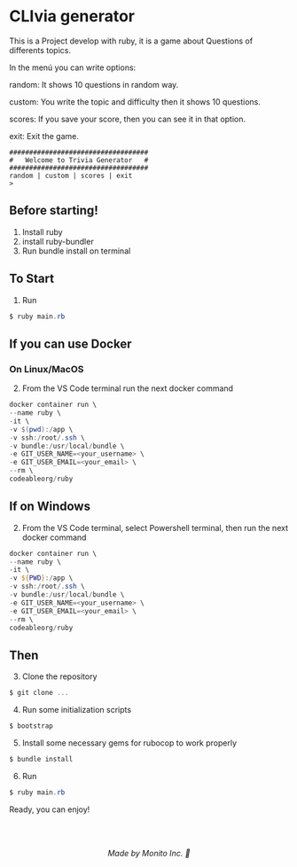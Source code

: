 # CLIvia generator

This is a Project develop with ruby, it is a game about Questions of differents topics.

In the menú you can write options:

random: It shows 10 questions in random way.

custom: You write the topic and difficulty then it shows 10 questions.

scores: If you save your score, then you can see it in that option.

exit: Exit the game.

```
###################################
#   Welcome to Trivia Generator   #
###################################
random | custom | scores | exit
>
```

## Before starting!

1. Install ruby
2. install ruby-bundler
3. Run bundle install on terminal

## To Start

1. Run
```powershell
$ ruby main.rb
```

## If you can use Docker

### On Linux/MacOS

2. From the VS Code terminal run the next docker command

```powershell
docker container run \
--name ruby \
-it \
-v $(pwd):/app \
-v ssh:/root/.ssh \
-v bundle:/usr/local/bundle \
-e GIT_USER_NAME=<your_username> \
-e GIT_USER_EMAIL=<your_email> \
--rm \
codeableorg/ruby
```

## If on Windows

2. From the VS Code terminal, select Powershell terminal, then run the next docker command

```powershell
docker container run \
--name ruby \
-it \
-v ${PWD}:/app \
-v ssh:/root/.ssh \
-v bundle:/usr/local/bundle \
-e GIT_USER_NAME=<your_username> \
-e GIT_USER_EMAIL=<your_email> \
--rm \
codeableorg/ruby
```

## Then

3. Clone the repository

```powershell
$ git clone ...
```

4.  Run some initialization scripts

```powershell
$ bootstrap
```

5.  Install some necessary gems for rubocop to work properly

```powershell
$ bundle install
```

6. Run
```powershell
$ ruby main.rb
```

Ready, you can enjoy!

<br/><br/>

<div style="text-align:center; font-style: oblique;">Made by Monito Inc. 🙊</div>
